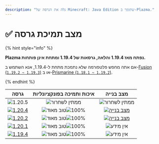 ```yaml
---
description: "גלה את הגרסה של Minecraft: Java Edition שתומך ב-Plazma."
---
```


# ✅ מצב תמיכת גרסה

{% hint style="info" %}

**Plazma נפתח מאז 1.19.4 והלאה, גרסאות של 1.19.4 ומתחת אינן פותחות.**

אם אתה מחפש פלטפורמה שלא נתמכת מתחת ל-1.19.4, אנא השתמש ב-[Fusion (`1.19.2 ~ 1.19.3`)](https://github.com/RuinedTechnologyUnify/Fusion) או ב-[Prismarine (`1.18.1 ~ 1.19.2`)](https://github.com/PrismarineTeam/Prismarine).

{% endhint %}

[wtr]: <https://badge.plazmamc.org/0/בהמתין לשחרור>
[ukn]: https://badge.plazmamc.org/0/אין%20מידע
[vgd]: https://badge.plazmamc.org/1/טוב%20מאוד
[100]: https://badge.plazmamc.org/percent/100

|                                        גרסה                                       |  איכות ותמיכה בפונקציונליות  |                                              מצב בנייה                                             |
| :-------------------------------------------------------------------------------: | :--------------------------: | :------------------------------------------------------------------------------------------------: |
|                   ![1.20.5](https://badge.plazmamc.org/0/1.20.5)                  |     ![ממתין לשחרור][wtr]     |                                        ![ממתין לשחרור][wtr]                                        |
| [![1.20.4](https://badge.plazmamc.org/2/1.20.4)](https://git.plazmamc.org/1.20.4) | ![טוב מאוד][vgd]![100%][100] | [![מצב בנייה](https://build.plazmamc.org/1.20.4)](https://build.plazmamc.org/1.20.4?redirect=true) |
| [![1.20.2](https://badge.plazmamc.org/6/1.20.2)](https://git.plazmamc.org/1.20.2) | ![טוב מאוד][vgd]![100%][100] | [![מצב בנייה](https://build.plazmamc.org/1.20.2)](https://build.plazmamc.org/1.20.2?redirect=true) |
| [![1.20.1](https://badge.plazmamc.org/4/1.20.1)](https://git.plazmamc.org/1.20.1) | ![טוב מאוד][vgd]![100%][100] |                                          ![אין מידע][ukn]                                          |
| [![1.19.4](https://badge.plazmamc.org/4/1.19.4)](https://git.plazmamc.org/1.19.4) | ![טוב מאוד][vgd]![100%][100] |                                          ![אין מידע][ukn]                                          |
